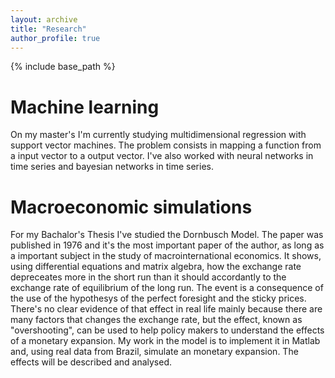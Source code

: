 ```yaml
---
layout: archive
title: "Research"
author_profile: true
---
```


{% include base_path %}
 
Machine learning
======
On my master's I'm currently studying multidimensional regression with support vector machines. The problem consists in mapping a function from a input vector to a output vector. I've also worked with neural networks in time series and bayesian networks in time series.


Macroeconomic simulations 
======
For my Bachalor's Thesis I've studied the Dornbusch Model. The paper was published in 1976 and it's the most important paper of the author, as long as a important subject in the study of macrointernational economics. It shows, using differential equations and matrix algebra, how the exchange rate depreceates more in the short run than it should accordantly to the exchange rate of equilibrium of the long run. The event is a consequence of the use of the hypothesys of the perfect foresight and the sticky prices. There's no clear evidence of that effect in real life mainly because there are many factors that changes the exchange rate, but the effect, known as "overshooting", can be used to help policy makers to understand the effects of a monetary expansion. My work in the model is to implement it in Matlab and, using real data from Brazil, simulate an monetary expansion. The effects will be described and analysed.

